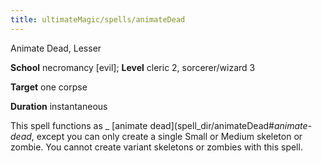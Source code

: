 ```yaml
---
title: ultimateMagic/spells/animateDead
---
```

Animate Dead, Lesser

**School** necromancy [evil]; **Level** cleric 2, sorcerer/wizard 3

**Target** one corpse

**Duration** instantaneous

This spell functions as _ [animate dead](spell_dir/animateDead#_animate-dead_, except you can only create a single Small or Medium skeleton or zombie. You cannot create variant skeletons or zombies with this spell.

